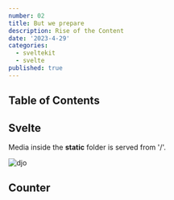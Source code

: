 ```yaml
---
number: 02
title: But we prepare
description: Rise of the Content
date: '2023-4-29'
categories:
  - sveltekit
  - svelte
published: true
---
```


<script>
  import Counter from './counter.svelte'
  </script>

## Table of Contents

## Svelte

Media inside the **static** folder is served from '/'.

![djo](favicon.ico)

## Counter

<Counter />
